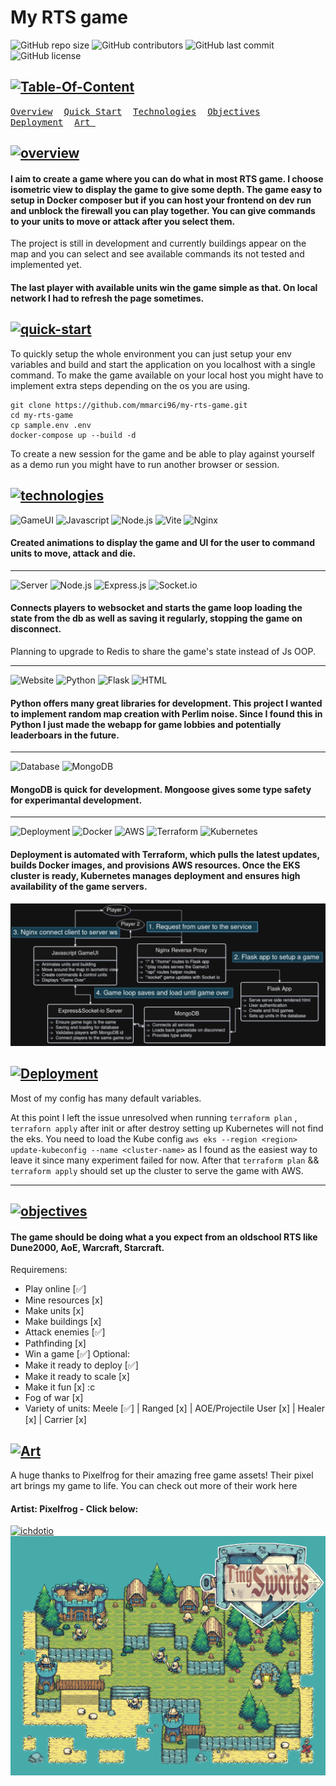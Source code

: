 # My RTS game
![GitHub repo size](https://img.shields.io/github/repo-size/mmarci96/my-rts-game?style=for-the-badge)
![GitHub contributors](https://img.shields.io/github/contributors/mmarci96/my-rts-game?style=for-the-badge)
![GitHub last commit](https://img.shields.io/github/last-commit/mmarci96/my-rts-game?style=for-the-badge)
![GitHub license](https://img.shields.io/github/license/mmarci96/my-rts-game?style=for-the-badge)

## [![Table-Of-Content](https://readme-typing-svg.herokuapp.com?font=JetBrains+Mono&weight=600&size=24&pause=1000&width=435&lines=Table+of+Content)](https://git.io/typing-svg)

<div align="block">
<a href="#overview"><kbd>Overview</kbd></a>&ensp;&ensp;
<a href="#quick-start"><kbd>Quick Start</kbd></a>&ensp;&ensp;
<a href="#technologies"><kbd>Technologies</kbd></a>&ensp;&ensp;
<a href="#objectives"><kbd>Objectives</kbd></a>&ensp;&ensp;
<a href="#deployment"><kbd>Deployment</kbd></a>&ensp;&ensp;
<a href="#art"><kbd> Art </kbd></a>&ensp;&ensp;
</div>

## [![overview](https://readme-typing-svg.herokuapp.com?font=JetBrains+Mono&weight=600&size=24&pause=9000&width=435&lines=Overview)](https://git.io/typing-svg)


#### I aim to create a game where you can do what in most RTS game. I choose isometric view to display the game to give some depth. The game easy to setup in Docker composer but if you can host your frontend on dev run and unblock the firewall you can play together. You can give commands to your units to move or attack after you select them.
The project is still in development and currently buildings appear on the map and you can select and see available commands its not tested and implemented yet.
#### The last player with available units win the game simple as that. On local network I had to refresh the page sometimes.

## [![quick-start](https://readme-typing-svg.herokuapp.com?font=JetBrains+Mono&weight=600&size=24&pause=3000&width=435&lines=Quick+Start)](https://git.io/typing-svg)  

To quickly setup the whole environment you can just setup your env variables and build and start the application on you localhost with a single command. To make the game available on your local host you might have to implement extra steps depending on the os you are using.

```
git clone https://github.com/mmarci96/my-rts-game.git
cd my-rts-game
cp sample.env .env
docker-compose up --build -d
```
To create a new session for the game and be able to play against yourself as a demo run you might have to run another browser or session.

## [![technologies](https://readme-typing-svg.herokuapp.com?font=JetBrains+Mono&weight=600&size=24&pause=8000&width=435&lines=Technologies)](https://git.io/typing-svg)

![GameUI](https://img.shields.io/badge/GameUI-000000?style=for-the-badge&logo=gameui&logoColor=white) 
![Javascript](https://img.shields.io/badge/JavaScript-323330?style=for-the-badge&logo=javascript&logoColor=F7DF1E)
![Node.js](https://img.shields.io/badge/Node.js-43853D?style=for-the-badge&logo=node.js&logoColor=white) 
![Vite](https://img.shields.io/badge/Vite-FFD129?style=for-the-badge&logo=vite&logoColor=64A5FF) 
![Nginx](https://img.shields.io/badge/Nginx-009639?style=for-the-badge&logo=nginx&logoColor=white)
#### Created animations to display the game and UI for the user to command units to move, attack and die.

---
![Server](https://img.shields.io/badge/Server-000000?style=for-the-badge&logo=server&logoColor=white)
![Node.js](https://img.shields.io/badge/Node.js-43853D?style=for-the-badge&logo=node.js&logoColor=white)
![Express.js](https://img.shields.io/badge/Express.js-000000?style=for-the-badge&logo=express&logoColor=white)
![Socket.io](https://img.shields.io/badge/Socket.io-2496ED?style=for-the-badge&logo=socket.io&logoColor=white)

#### Connects players to websocket and starts the game loop loading the state from the db as well as saving it regularly, stopping the game on disconnect.
Planning to upgrade to Redis to share the game's state instead of Js OOP.

---
![Website](https://img.shields.io/badge/Website-000000?style=for-the-badge&logo=website&logoColor=white)
![Python](https://img.shields.io/badge/Python-232F3E?style=for-the-badge&logo=python&logoColor=326CE5)
![Flask](https://img.shields.io/badge/Flask-000000?style=for-the-badge&logo=flask&logoColor=white)
![HTML](https://img.shields.io/badge/HTML5-E34F26?style=for-the-badge&logo=html5&logoColor=white)

#### Python offers many great libraries for development. This project I wanted to implement random map creation with Perlim noise. Since I found this in Python I just made the webapp for game lobbies and potentially leaderboars in the future.

---
![Database](https://img.shields.io/badge/Database-000000?style=for-the-badge&logo=database&logoColor=white) 
![MongoDB](https://img.shields.io/badge/MongoDB-47A248?style=for-the-badge&logo=mongodb&logoColor=white)

#### MongoDB is quick for development. Mongoose gives some type safety for experimantal development.

---
![Deployment](https://img.shields.io/badge/Deployment-000000?style=for-the-badge&logo=deployment&logoColor=white)
![Docker](https://img.shields.io/badge/Docker-2496ED?style=for-the-badge&logo=docker&logoColor=white)
![AWS](https://img.shields.io/badge/Amazon_AWS-FF9900?style=for-the-badge&logo=amazonaws&logoColor=white) 
![Terraform](https://img.shields.io/badge/Terraform-623CE4?style=for-the-badge&logo=terraform&logoColor=white) 
![Kubernetes](https://img.shields.io/badge/Kubernetes-326CE5?style=for-the-badge&logo=kubernetes&logoColor=white)

#### Deployment is automated with Terraform, which pulls the latest updates, builds Docker images, and provisions AWS resources. Once the EKS cluster is ready, Kubernetes manages deployment and ensures high availability of the game servers.

![game-setup](https://raw.githubusercontent.com/mmarci96/my-rts-game/development/general-setup.png) 

## [![Deployment](https://readme-typing-svg.herokuapp.com?font=JetBrains+Mono&weight=600&size=24&pause=6000&width=435&lines=Deployment)](https://git.io/typing-svg)
Most of my config has many default variables. 

At this point I left the issue unresolved when running ```terraform plan``` , ```terraforn apply``` after init or after destroy setting up Kubernetes will not find the eks.
You need to load the Kube config ```aws eks --region <region> update-kubeconfig --name <cluster-name>``` as I found as the easiest way to leave it since many experiment failed for now. After that ```terraform plan``` && ```terraform apply``` should set up the cluster to serve the game with AWS.

---

## [![objectives](https://readme-typing-svg.herokuapp.com?font=JetBrains+Mono&weight=600&size=24&pause=4000&width=435&lines=Objectives)](https://git.io/typing-svg)
#### The game should be doing what a you expect from an oldschool RTS like Dune2000, AoE, Warcraft, Starcraft.
Requiremens:
 - Play online [✅]
 - Mine resources [x]
 - Make units [x]
 - Make buildings [x]
 - Attack enemies [✅]
 - Pathfinding [x]
 - Win a game [✅]
Optional:
 - Make it ready to deploy [✅]
 - Make it ready to scale [x]
 - Make it fun [x] :c
 - Fog of war [x]
 - Variety of units: Meele [✅] | Ranged [x] | AOE/Projectile User [x] | Healer [x] | Carrier [x]


## [![Art](https://readme-typing-svg.herokuapp.com?font=JetBrains+Mono&weight=600&size=24&pause=9000&width=435&lines=Art)](https://git.io/typing-svg)
A huge thanks to Pixelfrog for their amazing free game assets! Their pixel art brings my game to life.
You can check out more of their work here
#### Artist: Pixelfrog - Click below:
<a href="https://pixelfrog-assets.itch.io"> ![ichdotio](https://img.shields.io/badge/Itch.io-FA5C5C?style=for-the-badge&logo=itchdotio&logoColor=white)
</a>
![demo-gif](https://raw.githubusercontent.com/mmarci96/my-rts-game/development/demo.gif) 
